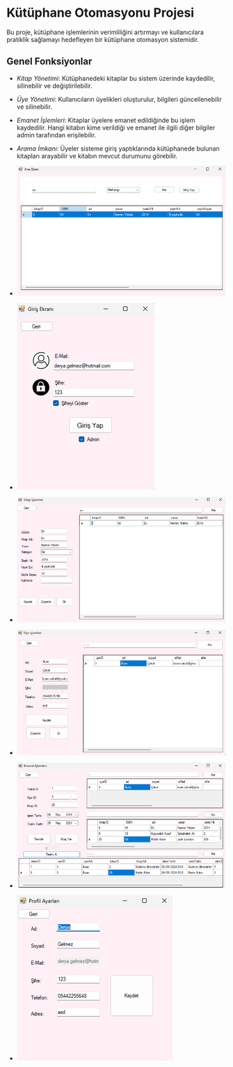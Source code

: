 # Kütüphane Otomasyonu Projesi

Bu proje, kütüphane işlemlerinin verimliliğini artırmayı ve kullanıcılara pratiklik sağlamayı hedefleyen bir kütüphane otomasyon sistemidir.

## Genel Fonksiyonlar

- *Kitap Yönetimi*: Kütüphanedeki kitaplar bu sistem üzerinde kaydedilir, silinebilir ve değiştirilebilir.
- *Üye Yönetimi*: Kullanıcıların üyelikleri oluşturulur, bilgileri güncellenebilir ve silinebilir.
- *Emanet İşlemleri*: Kitaplar üyelere emanet edildiğinde bu işlem kaydedilir. Hangi kitabın kime verildiği ve emanet ile ilgili diğer bilgiler admin tarafından erişilebilir.
- *Arama İmkanı*: Üyeler sisteme giriş yaptıklarında kütüphanede bulunan kitapları arayabilir ve kitabın mevcut durumunu görebilir.

- ![Ana Ekran](https://github.com/DeryaGelmez/kutuphane/blob/main/Screenshot%20(526).png)
- ![Giriş Ekranı](https://github.com/DeryaGelmez/kutuphane/blob/main/Screenshot%20(527).png)
- ![Kitap İşlemleri Ekranı](https://github.com/DeryaGelmez/kutuphane/blob/main/Screenshot%20(529).png)
- ![Üye İşlemleri Ekranı](https://github.com/DeryaGelmez/kutuphane/blob/main/Screenshot%20(531).png)
- ![Emanet İşlemleri Ekranı](https://github.com/DeryaGelmez/kutuphane/blob/main/Screenshot%20(533).png)
- ![Profil Ayarları Ekranı](https://github.com/DeryaGelmez/kutuphane/blob/main/Screenshot%20(534).png)
